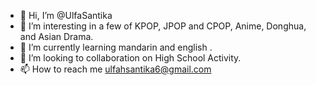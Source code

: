 - 👋 Hi, I’m @UlfaSantika
- 👀 I’m interesting in a few of KPOP, JPOP and CPOP, Anime, Donghua, and Asian Drama.
- 🌱 I’m currently learning mandarin and english .
- 💞️ I’m looking to collaboration on High School Activity.
- 📫 How to reach me ulfahsantika6@gmail.com

<!---
UlfaSantika/UlfaSantika is a ✨ special ✨ repository because its `README.md` (this file) appears on your GitHub profile.
You can click the Preview link to take a look at your changes.
--->
